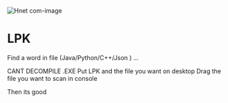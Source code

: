 ![Hnet com-image](https://user-images.githubusercontent.com/85521429/125509614-b1f0d585-ac4f-4da6-92ac-e5d88349d9a2.gif)
# LPK
Find a word in file (Java/Python/C++/Json ) ...

CANT DECOMPILE .EXE
Put LPK and the file you want on desktop 
Drag the file you want to scan in console 

Then its good
